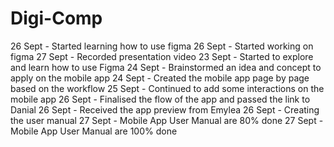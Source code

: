 # Digi-Comp
26 Sept - Started learning how to use figma
26 Sept - Started working on figma 
27 Sept - Recorded presentation video
23 Sept - Started to explore and learn how to use Figma 
24 Sept - Brainstormed an idea and concept to apply on the mobile app
24 Sept - Created the mobile app page by page based on the workflow
25 Sept - Continued to add some interactions on the mobile app
26 Sept - Finalised the flow of the app and passed the link to Danial
26 Sept - Received the app preview from Emylea
26 Sept - Creating the user manual
27 Sept - Mobile App User Manual are 80% done
27 Sept - Mobile App User Manual are 100% done